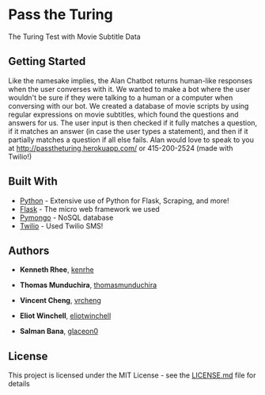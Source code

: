 # Pass the Turing

The Turing Test with Movie Subtitle Data


## Getting Started

Like the namesake implies, the Alan Chatbot returns human-like responses when the user converses with it. We wanted to make a bot where the user wouldn't be sure if they were talking to a human or a computer when conversing with our bot. We created a database of movie scripts by using regular expressions on movie subtitles, which found the questions and answers for us. The user input is then checked if it fully matches a question, if it matches an answer (in case the user types a statement), and then if it partially matches a question if all else fails. Alan would love to speak to you at http://passtheturing.herokuapp.com/ or 415-200-2524 (made with Twilio!)


## Built With

* [Python](https://www.python.org/) - Extensive use of Python for Flask, Scraping, and more!
* [Flask](http://flask.pocoo.org/docs/0.11/) - The micro web framework we used
* [Pymongo](https://api.mongodb.com/python/current/) - NoSQL database
* [Twilio](https://www.twilio.com/) - Used Twilio SMS!

## Authors


* **Kenneth Rhee**, [kenrhe](https://www.github.com/kenrhe "Kenneth Rhee's Github")

* **Thomas Munduchira**, [thomasmunduchira](https://www.github.com/thomasmunduchira "Thomas Munduchira's Github")

* **Vincent Cheng**, [vrcheng](https://www.github.com/vrcheng "Vincent Cheng's Github")

* **Eliot Winchell**, [eliotwinchell](https://www.gitub.com/eliotwinchell "Eliot Winchell's Github")

* **Salman Bana**, [glaceon0](https://www.github.com/glaceon0 "Salman Bana's Github")


## License

This project is licensed under the MIT License - see the [LICENSE.md](LICENSE.md) file for details
